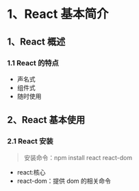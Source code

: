 # 1、React 基本简介

## 1、React 概述

### 1.1 React 的特点

- 声名式
- 组件式
- 随时使用

## 2、React 基本使用

### 2.1 React 安装

> 安装命令：npm install react react-dom

- react:核心
- react-dom：提供 dom 的相关命令

